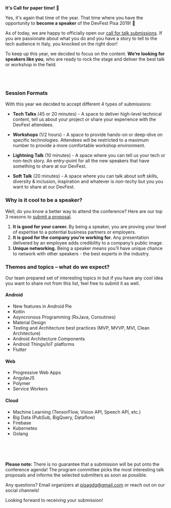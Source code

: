 **It's Call for paper time!** 🎤

Yes, it's again that time of the year. That time where you have the opportunity to **become a speaker** of the DevFest Pisa 2019! 🎉

As of today, we are happy to officially open our [call for talk submissions](http://bit.ly/dfpi19-c4p). If you are passionate about what you do and you have a story to tell to the tech audience in Italy, you knocked on the right door!

To keep up this year, we decided to focus on the content. **We’re looking for speakers like you**, who are ready to rock the stage and deliver the best talk or workshop in the field.

<div class="text-center">
<a href="http://bit.ly/dfpi17-c4p" target="_blank" class="style-scope header-content" style="color: white; ">
  <paper-button class="primary style-scope header-content x-scope paper-button-0" raised="" role="button" tabindex="0" animated="" aria-disabled="false" elevation="1">Submit a proposal</paper-button>
</a>
</div>
<br/>

### Session Formats

With this year we decided to accept different 4 types of submissions:

* **Tech Talks** (45 or 20 minutes) - A space to deliver high-level technical content, tell us about your project or share your experience with the DevFest attendees.

* **Workshops** (1/2 hours) - A space to provide hands-on or deep-dive on specific technologies. Attendees will be restricted to a maximum number to provide a more comfortable workshop environment.

* **Lightning Talk** (10 minutes) - A space where you can tell us your tech or non-tech story. An entry-point for all the new speakers that have something to share at our DevFest.

* **Soft Talk** (20 minutes) - A space where you can talk about soft skills, diversity & inclusion, inspiration and whatever is _non-techy_ but you you want to share at our DevFest.

### Why is it cool to be a speaker?

Well, do you know a better way to attend the conference? Here are our top 3 reasons to [submit a proposal](http://bit.ly/dfpi19-c4p).

1. **It is good for your career.** By being a speaker, you are proving your level of expertise to a potential business partners or employers.
2. **It is good for the company you’re working for.** Any presentation delivered by an employee adds credibility to a company’s public image.
3. **Unique networking.** Being a speaker means you’ll have unique chance to network with other speakers - the best experts in the industry.

### Themes and topics – what do we expect?

Our team prepared set of interesting topics in but if you have any cool idea you want to share not from this list, feel free to submit it as well.

#### Android
* New features in Android Pie
* Kotlin
* Asyncronous Programming (RxJava, Coroutines)
* Material Design
* Testing and Architecture best practices (MVP, MVVP, MVI, Clean Architecture)
* Android Architecture Components
* Android Things/IoT platforms
* Flutter

#### Web
* Progressive Web Apps
* AngularJS
* Polymer
* Service Workers

#### Cloud
* Machine Learning (TensorFlow, Vision API, Speech API, etc.)
* Big Data (PubSub, BigQuery, Dataflow)
* Firebase
* Kubernetes
* Golang

<br/>

<div class="text-center">
<a href="http://bit.ly/dfpi19-c4p" target="_blank" class="style-scope header-content" style="color: white; ">
  <paper-button class="primary style-scope header-content x-scope paper-button-0" raised="" role="button" tabindex="0" animated="" aria-disabled="false" elevation="1">Submit a proposal</paper-button>
</a>
</div>
<br/>

**Please note:** There is no guarantee that a submission will be put onto the conference agenda! The program committee picks the most interesting talk proposals and informs the selected submitters as soon as possible.

Any questions? Email organizers at [pisagdg@gmail.com](mailto:pisagdg+devfest@gmail.com) or reach out on our social channels!

Looking forward to receiving your submission!